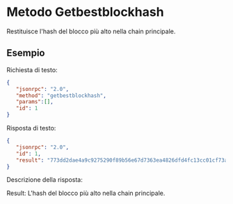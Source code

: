# Metodo Getbestblockhash

Restituisce l'hash del blocco più alto nella chain principale.

## Esempio

Richiesta di testo:

```json
{
   "jsonrpc": "2.0",
   "method": "getbestblockhash",
   "params":[],
   "id": 1
}
```

Risposta di testo:

```json
{
   "jsonrpc": "2.0",
   "id": 1,
   "result": "773dd2dae4a9c9275290f89b56e67d7363ea4826dfd4fc13cc01cf73a44b0d0e"
}
```

Descrizione della risposta:

Result: L'hash del blocco più alto nella chain principale.
